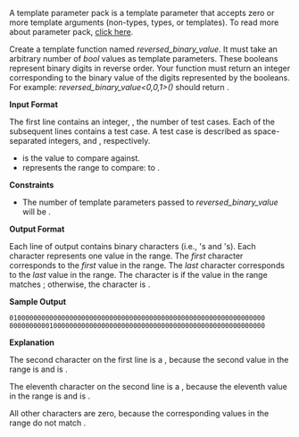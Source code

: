 A template parameter pack is a template parameter that accepts zero or more template arguments (non-types, types, or templates). To read more about parameter pack, [click here](http://en.cppreference.com/w/cpp/language/parameter_pack).

Create a template function named _reversed\_binary\_value_. It must take an arbitrary number of _bool_ values as template parameters. These booleans represent binary digits in reverse order. Your function must return an integer corresponding to the binary value of the digits represented by the booleans. For example: _reversed\_binary\_value<0,0,1>()_ should return .

**Input Format**

The first line contains an integer, , the number of test cases. Each of the subsequent lines contains a test case. A test case is described as space-separated integers, and , respectively.

-   is the value to compare against.
-   represents the range to compare: to .

**Constraints**

-   The number of template parameters passed to _reversed\_binary\_value_ will be .

**Output Format**

Each line of output contains binary characters (i.e., 's and 's). Each character represents one value in the range. The _first_ character corresponds to the _first_ value in the range. The _last_ character corresponds to the _last_ value in the range. The character is if the value in the range matches ; otherwise, the character is .

**Sample Output**

```
0100000000000000000000000000000000000000000000000000000000000000
0000000000100000000000000000000000000000000000000000000000000000
```

**Explanation**

The second character on the first line is a , because the second value in the range is and is .

The eleventh character on the second line is a , because the eleventh value in the range is and is .

All other characters are zero, because the corresponding values in the range do not match .
